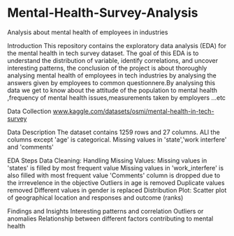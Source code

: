 # Mental-Health-Survey-Analysis
Analysis about mental health of employees in industries 

Introduction
This repository contains the exploratory data analysis (EDA) for the mental health in tech survey dataset. The goal of this EDA is to understand the distribution of variable, identify correlations, and uncover interesting patterns,
the conclusion of the project is about thoroughly analysing mental health of employees in tech industries by analysing the answers given by employees to common questionnere.By analysing this data we get to know about the attitude of the population to mental health ,frequency of mental health issues,measurements taken by employers ...etc

Data Collection
www.kaggle.com/datasets/osmi/mental-health-in-tech-survey

Data Description
The dataset contains 1259 rows and 27 columns.
ALl the columns except 'age' is categorical. 
Missing values in 'state','work interfere' and 'comments'


EDA Steps 
Data Cleaning:
Handling Missing Values:
Missing values in 'states' is filled by most frequent value 
Missing values in 'work_interfere' is also filled with most frequent value 
'Comments' column is dropped due to the irrrevelence in the objective 
Outliers in age is removed
Duplicate values removed
Different values in gender is replaced 
Distribution Plot:
Scatter plot of geographical location and responses and outcome (ranks)

Findings and Insights
Interesting patterns and correlation
Outliers or anomalies
Relationship between different factors contributing to mental health 

